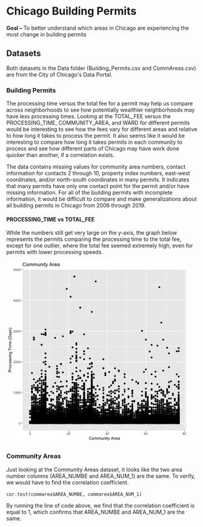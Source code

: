 # Chicago Building Permits

**Goal –** To better understand which areas in Chicago are experiencing the most change in building permits

## Datasets

Both datasets in the Data folder (Building_Permits.csv and CommAreas.csv) are from the City of Chicago's Data Portal.

### Building Permits

The processing time versus the total fee for a permit may help us compare across neighborhoods to see how potentially wealthier neighborhoods may have less processing times. Looking at the TOTAL_FEE versus the PROCESSING_TIME, COMMUNITY_AREA, and WARD for different permits would be interesting to see how the fees vary for different areas and relative to how long it takes to process the permit. It also seems like it would be interesting to compare how long it takes permits in each community to process and see how different parts of Chicago may have work done quicker than another, if a correlation exists.

The data contains missing values for community area numbers, contact information for contacts 2 through 10, property index numbers, east-west coordinates, and/or north-south coordinates in many permits. It indicates that many permits have only one contact point for the permit and/or have missing information. For all of the building permits with incomplete information, it would be difficult to compare and make generalizations about all building permits in Chicago from 2006 through 2019.


#### PROCESSING_TIME vs TOTAL_FEE

While the numbers still get very large on the y-axis, the graph below represents the permits comparing the processing time to the total fee, except for one outlier, where the total fee seemed extremely high, even for permits with lower processing speeds.

![PROCESSING_TIME vs TOTAL_FEE](https://github.com/choudharynisha/Building-Permits-in-Chicago/blob/master/Graphs/CommunityAreaProcessingTime.png)

### Community Areas

Just looking at the Community Areas dataset, it looks like the two area number columns (AREA_NUMBE and AREA_NUM_1) are the same. To verify, we would have to find the correlation coefficient.

```{r}
cor.test(commarea$AREA_NUMBE, commarea$AREA_NUM_1)
```

By running the line of code above, we find that the correlation coefficient is equal to 1, which confirms that AREA_NUMBE and AREA_NUM_1 are the same.

